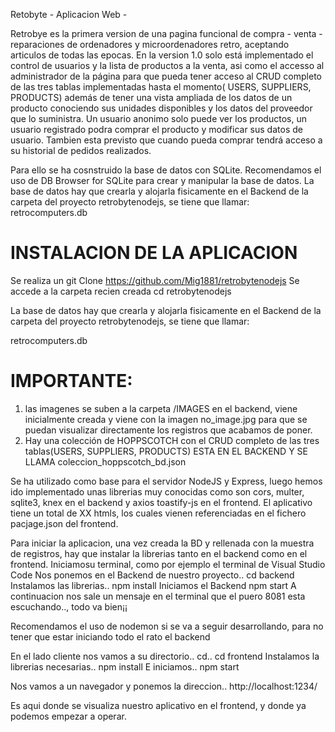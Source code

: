 Retobyte - Aplicacion Web -

Retrobye es la primera version de una pagina funcional de compra - venta - reparaciones de ordenadores y microordenadores retro, 
aceptando articulos de todas las epocas.
En la version 1.0 solo está implementado el control de usuarios y la lista de productos a 
la venta, asi como el accesso al administrador de la página para que pueda tener acceso al 
CRUD completo de las tres tablas implementadas hasta el momento( USERS, SUPPLIERS, PRODUCTS)
además de tener una vista ampliada de los datos de un producto conociendo sus unidades disponibles y
los datos del proveedor que lo suministra.
Un usuario anonimo solo puede ver los productos, un usuario registrado podra comprar el producto 
y modificar sus datos de usuario. Tambien esta previsto
que cuando pueda comprar tendrá acceso a su historial de pedidos realizados.

Para ello se ha cosnstruido la base de datos con SQLite. Recomendamos el uso de DB Browser for SQLite para crear y manipular la base de datos.
La base de datos hay que crearla y alojarla fisicamente en el Backend de la carpeta del proyecto retrobytenodejs, se tiene que llamar:
retrocomputers.db

INSTALACION DE LA APLICACION
============================

Se realiza un git Clone https://github.com/Mig1881/retrobytenodejs 
Se accede a la carpeta recien creada
cd retrobytenodejs

La base de datos hay que crearla y alojarla fisicamente en el Backend de la carpeta del proyecto retrobytenodejs, se tiene que llamar:

retrocomputers.db

IMPORTANTE:
==========
1. las imagenes se suben a la carpeta /IMAGES en el backend, viene inicialmente creada y viene con la imagen no_image.jpg para que se puedan
   visualizar directamente los registros que acabamos de poner.
2. Hay una colección de HOPPSCOTCH con el CRUD completo de las tres tablas(USERS, SUPPLIERS, PRODUCTS) ESTA EN EL BACKEND Y SE LLAMA coleccion_hoppscotch_bd.json
   
   
Se ha utilizado como base para el servidor NodeJS y Express, luego hemos ido implementado unas librerias
muy conocidas como son cors, multer, sqlite3, knex en el backend y axios toastify-js en el frontend.
El aplicativo tiene un total de XX htmls, los cuales vienen referenciadas en el fichero pacjage.json del
frontend.

Para iniciar la aplicacion, una vez creada la BD y rellenada con la muestra de registros, hay que instalar la librerias tanto en el backend
como en el frontend.
Iniciamosu terminal, como por ejemplo el terminal de Visual Studio Code
Nos ponemos en el Backend de nuestro proyecto..
cd backend
Instalamos las librerias..
npm install
Iniciamos el Backend
npm start
A continuacion nos sale un mensaje en el terminal que el puero 8081 esta escuchando.., todo va bien¡¡

Recomendamos el uso de nodemon si se va a seguir desarrollando, para no tener que estar iniciando todo el rato el backend

En el lado cliente nos vamos a su directorio..
cd..
cd frontend
Instalamos la librerias necesarias..
npm install
E iniciamos..
npm start

Nos vamos a un navegador y ponemos la direccion..
http://localhost:1234/

Es aqui donde se visualiza nuestro aplicativo en el frontend, y donde ya podemos empezar a operar.
